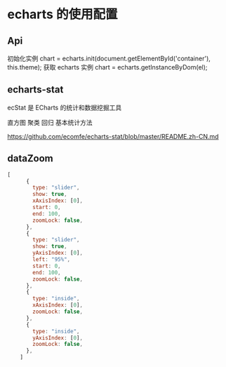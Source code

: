 # echarts 的使用配置

## Api

初始化实例
chart = echarts.init(document.getElementById('container'), this.theme);
获取 echarts 实例
chart = echarts.getInstanceByDom(el);

## echarts-stat

ecStat 是 ECharts 的统计和数据挖掘工具

直方图
聚类
回归
基本统计方法

https://github.com/ecomfe/echarts-stat/blob/master/README.zh-CN.md

## dataZoom
```js
[
      {
        type: "slider",
        show: true,
        xAxisIndex: [0],
        start: 0,
        end: 100,
        zoomLock: false,
      },
      {
        type: "slider",
        show: true,
        yAxisIndex: [0],
        left: "95%",
        start: 0,
        end: 100,
        zoomLock: false,
      },
      {
        type: "inside",
        xAxisIndex: [0],
        zoomLock: false,
      },
      {
        type: "inside",
        yAxisIndex: [0],
        zoomLock: false,
      },
    ]
```